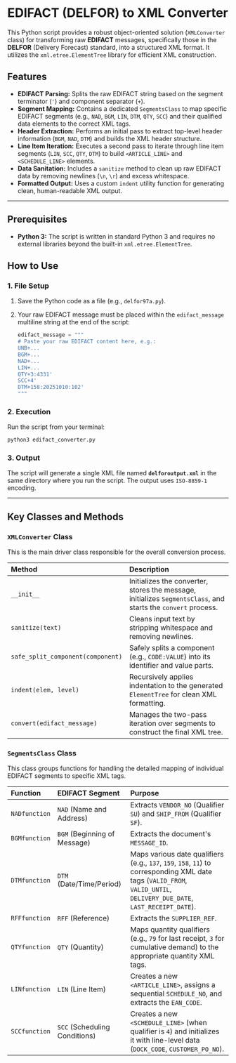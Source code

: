# EDIFACT (DELFOR) to XML Converter

This Python script provides a robust object-oriented solution (`XMLConverter` class) for transforming raw **EDIFACT** messages, specifically those in the **DELFOR** (Delivery Forecast) standard, into a structured XML format. It utilizes the `xml.etree.ElementTree` library for efficient XML construction.

## Features

  * **EDIFACT Parsing:** Splits the raw EDIFACT string based on the segment terminator (`'`) and component separator (`+`).
  * **Segment Mapping:** Contains a dedicated `SegmentsClass` to map specific EDIFACT segments (e.g., `NAD`, `BGM`, `LIN`, `DTM`, `QTY`, `SCC`) and their qualified data elements to the correct XML tags.
  * **Header Extraction:** Performs an initial pass to extract top-level header information (`BGM`, `NAD`, `DTM`) and builds the XML header structure.
  * **Line Item Iteration:** Executes a second pass to iterate through line item segments (`LIN`, `SCC`, `QTY`, `DTM`) to build `<ARTICLE_LINE>` and `<SCHEDULE_LINE>` elements.
  * **Data Sanitation:** Includes a `sanitize` method to clean up raw EDIFACT data by removing newlines (`\n`, `\r`) and excess whitespace.
  * **Formatted Output:** Uses a custom `indent` utility function for generating clean, human-readable XML output.

-----

## Prerequisites

  * **Python 3:** The script is written in standard Python 3 and requires no external libraries beyond the built-in `xml.etree.ElementTree`.

## How to Use

### 1\. File Setup

1.  Save the Python code as a file (e.g., `delfor97a.py`).

2.  Your raw EDIFACT message must be placed within the `edifact_message` multiline string at the end of the script:

    ```python
    edifact_message = """
    # Paste your raw EDIFACT content here, e.g.:
    UNB+...
    BGM+...
    NAD+...
    LIN+...
    QTY+3:4331'
    SCC+4'
    DTM+158:20251010:102'
    """
    ```

### 2\. Execution

Run the script from your terminal:

```bash
python3 edifact_converter.py
```

### 3\. Output

The script will generate a single XML file named **`delforoutput.xml`** in the same directory where you run the script. The output uses `ISO-8859-1` encoding.

-----

## Key Classes and Methods

### `XMLConverter` Class

This is the main driver class responsible for the overall conversion process.

| Method | Description |
| :--- | :--- |
| `__init__` | Initializes the converter, stores the message, initializes `SegmentsClass`, and starts the `convert` process. |
| `sanitize(text)` | Cleans input text by stripping whitespace and removing newlines. |
| `safe_split_component(component)` | Safely splits a component (e.g., `CODE:VALUE`) into its identifier and value parts. |
| `indent(elem, level)` | Recursively applies indentation to the generated `ElementTree` for clean XML formatting. |
| `convert(edifact_message)` | Manages the two-pass iteration over segments to construct the final XML tree. |

### `SegmentsClass` Class

This class groups functions for handling the detailed mapping of individual EDIFACT segments to specific XML tags.

| Function | EDIFACT Segment | Purpose |
| :--- | :--- | :--- |
| `NADfunction` | `NAD` (Name and Address) | Extracts `VENDOR_NO` (Qualifier `SU`) and `SHIP_FROM` (Qualifier `SF`). |
| `BGMfunction` | `BGM` (Beginning of Message) | Extracts the document's `MESSAGE_ID`. |
| `DTMfunction` | `DTM` (Date/Time/Period) | Maps various date qualifiers (e.g., `137`, `159`, `158`, `11`) to corresponding XML date tags (`VALID_FROM`, `VALID_UNTIL`, `DELIVERY_DUE_DATE`, `LAST_RECEIPT_DATE`). |
| `RFFfunction` | `RFF` (Reference) | Extracts the `SUPPLIER_REF`. |
| `QTYfunction` | `QTY` (Quantity) | Maps quantity qualifiers (e.g., `79` for last receipt, `3` for cumulative demand) to the appropriate quantity XML tags. |
| `LINfunction` | `LIN` (Line Item) | Creates a new `<ARTICLE_LINE>`, assigns a sequential `SCHEDULE_NO`, and extracts the `EAN_CODE`. |
| `SCCfunction` | `SCC` (Scheduling Conditions) | Creates a new `<SCHEDULE_LINE>` (when qualifier is `4`) and initializes it with line-level data (`DOCK_CODE`, `CUSTOMER_PO_NO`). |
